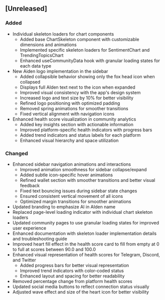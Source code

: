 ## [Unreleased]

### Added

- Individual skeleton loaders for chart components
  - Added base ChartSkeleton component with customizable dimensions and animations
  - Implemented specific skeleton loaders for SentimentChart and TrendingTopicsChart
  - Enhanced useCommunityData hook with granular loading states for each data type
- New Aiden logo implementation in the sidebar
  - Added collapsible behavior showing only the fox head icon when collapsed
  - Displays full AIden text next to the icon when expanded
  - Improved visual consistency with the app's design system
  - Increased logo and text size by 10% for better visibility
  - Refined logo positioning with optimized padding
  - Removed spring animations for smoother transitions
  - Fixed vertical alignment with navigation icons
- Enhanced health score visualization in community analytics
  - Added key insights section with actionable information
  - Improved platform-specific health indicators with progress bars
  - Added trend indicators and status labels for each platform
  - Enhanced visual hierarchy and space utilization

### Changed

- Enhanced sidebar navigation animations and interactions
  - Improved animation smoothness for sidebar collapse/expand
  - Added subtle icon-specific hover animations
  - Refined wallet section with smoother transitions and better visual feedback
  - Fixed text bouncing issues during sidebar state changes
  - Ensured consistent vertical movement of all icons
  - Optimized margin transitions for smoother animations
- Updated branding to emphasize AI in AIden name
- Replaced page-level loading indicator with individual chart skeleton loaders
- Updated community pages to use granular loading states for improved user experience
- Enhanced documentation with skeleton loader implementation details and troubleshooting guide
- Improved heart fill effect in the health score card to fill from empty at 0 to full at scores between 90.0 and 100.0
- Enhanced visual representation of health scores for Telegram, Discord, and Twitter
  - Added progress bars for better visual representation
  - Improved trend indicators with color-coded status
  - Enhanced layout and spacing for better readability
- Removed percentage change from platform health scores
- Updated social media buttons to reflect connection status visually
- Adjusted wave effect and size of the heart icon for better visibility
